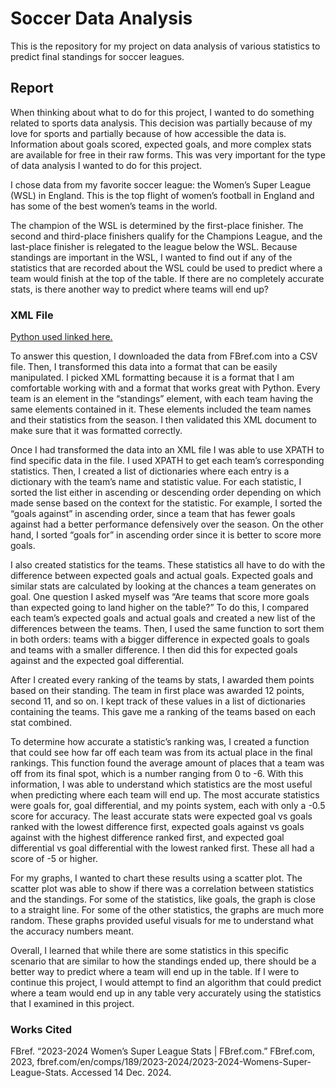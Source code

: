 # Soccer Data Analysis

This is the repository for my project on data analysis of various statistics to predict final standings for soccer leagues. 

## Report   

When thinking about what to do for this project, I wanted to do something related to sports data analysis. This decision was partially because of my love for sports and partially because of how accessible the data is. Information about goals scored, expected goals, and more complex stats are available for free in their raw forms. This was very important for the type of data analysis I wanted to do for this project.

I chose data from my favorite soccer league: the Women’s Super League (WSL) in England. This is the top flight of women’s football in England and has some of the best women’s teams in the world. 

The champion of the WSL is determined by the first-place finisher. The second and third-place finishers qualify for the Champions League, and the last-place finisher is relegated to the league below the WSL. Because standings are important in the WSL, I wanted to find out if any of the statistics that are recorded about the WSL could be used to predict where a team would finish at the top of the table. If there are no completely accurate stats, is there another way to predict where teams will end up? 

### XML File 
[Python used linked here.](XMLCreation.py)   

To answer this question, I downloaded the data from FBref.com into a CSV file. Then, I transformed this data into a format that can be easily manipulated. I picked XML formatting because it is a format that I am comfortable working with and a format that works great with Python. Every team is an element in the “standings” element, with each team having the same elements contained in it. These elements included the team names and their statistics from the season. I then validated this XML document to make sure that it was formatted correctly. 

Once I had transformed the data into an XML file I was able to use XPATH to find specific data in the file. I used XPATH to get each team’s corresponding statistics. Then, I created a list of dictionaries where each entry is a dictionary with the team’s name and statistic value. For each statistic, I sorted the list either in ascending or descending order depending on which made sense based on the context for the statistic. For example, I sorted the “goals against” in ascending order, since a team that has fewer goals against had a better performance defensively over the season. On the other hand, I sorted “goals for” in ascending order since it is better to score more goals.  

I also created statistics for the teams. These statistics all have to do with the difference between expected goals and actual goals. Expected goals and similar stats are calculated by looking at the chances a team generates on goal. One question I asked myself was “Are teams that score more goals than expected going to land higher on the table?” To do this, I compared each team’s expected goals and actual goals and created a new list of the differences between the teams. Then, I used the same function to sort them in both orders: teams with a bigger difference in expected goals to goals and teams with a smaller difference. I then did this for expected goals against and the expected goal differential. 

After I created every ranking of the teams by stats, I awarded them points based on their standing. The team in first place was awarded 12 points, second 11, and so on. I kept track of these values in a list of dictionaries containing the teams. This gave me a ranking of the teams based on each stat combined. 

To determine how accurate a statistic’s ranking was, I created a function that could see how far off each team was from its actual place in the final rankings. This function found the average amount of places that a team was off from its final spot, which is a number ranging from 0 to -6. With this information, I was able to understand which statistics are the most useful when predicting where each team will end up. The most accurate statistics were goals for, goal differential, and my points system, each with only a -0.5 score for accuracy. The least accurate stats were expected goal vs goals ranked with the lowest difference first, expected goals against vs goals against with the highest difference ranked first, and expected goal differential vs goal differential with the lowest ranked first. These all had a score of -5 or higher. 

For my graphs, I wanted to chart these results using a scatter plot. The scatter plot was able to show if there was a correlation between statistics and the standings. For some of the statistics, like goals, the graph is close to a straight line. For some of the other statistics, the graphs are much more random. These graphs provided useful visuals for me to understand what the accuracy numbers meant. 

Overall, I learned that while there are some statistics in this specific scenario that are similar to how the standings ended up, there should be a better way to predict where a team will end up in the table. If I were to continue this project, I would attempt to find an algorithm that could predict where a team would end up in any table very accurately using the statistics that I examined in this project. 




### Works Cited

FBref. “2023-2024 Women’s Super League Stats | FBref.com.” FBref.com, 2023, fbref.com/en/comps/189/2023-2024/2023-2024-Womens-Super-League-Stats. Accessed 14 Dec. 2024.

